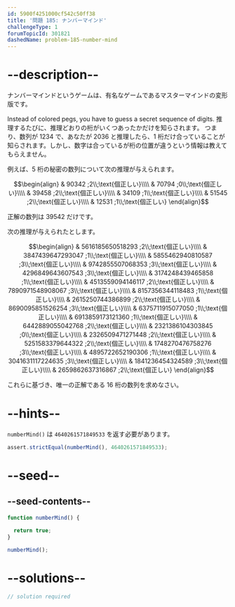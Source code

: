 ```yaml
---
id: 5900f4251000cf542c50ff38
title: '問題 185: ナンバーマインド'
challengeType: 1
forumTopicId: 301821
dashedName: problem-185-number-mind
---
```


# --description--

ナンバーマインドというゲームは、有名なゲームであるマスターマインドの変形版です。

Instead of colored pegs, you have to guess a secret sequence of digits. 推理するたびに、推理どおりの桁がいくつあったかだけを知らされます。 つまり、数列が 1234 で、あなたが 2036 と推理したら、1 桁だけ合っていることが知らされます。しかし、数字は合っているが桁の位置が違うという情報は教えてもらえません。

例えば、5 桁の秘密の数列について次の推理が与えられます。

$$\begin{align}   & 90342 ;2\\;\text{個正しい}\\\\
  & 70794 ;0\\;\text{個正しい}\\\\   & 39458 ;2\\;\text{個正しい}\\\\
  & 34109 ;1\\;\text{個正しい}\\\\   & 51545 ;2\\;\text{個正しい}\\\\
  & 12531 ;1\\;\text{個正しい} \end{align}$$

正解の数列は 39542 だけです。

次の推理が与えられたとします。

$$\begin{align}   & 5616185650518293 ;2\\;\text{個正しい}\\\\
  & 3847439647293047 ;1\\;\text{個正しい}\\\\   & 5855462940810587 ;3\\;\text{個正しい}\\\\
  & 9742855507068353 ;3\\;\text{個正しい}\\\\   & 4296849643607543 ;3\\;\text{個正しい}\\\\
  & 3174248439465858 ;1\\;\text{個正しい}\\\\   & 4513559094146117 ;2\\;\text{個正しい}\\\\
  & 7890971548908067 ;3\\;\text{個正しい}\\\\   & 8157356344118483 ;1\\;\text{個正しい}\\\\
  & 2615250744386899 ;2\\;\text{個正しい}\\\\   & 8690095851526254 ;3\\;\text{個正しい}\\\\
  & 6375711915077050 ;1\\;\text{個正しい}\\\\   & 6913859173121360 ;1\\;\text{個正しい}\\\\
  & 6442889055042768 ;2\\;\text{個正しい}\\\\   & 2321386104303845 ;0\\;\text{個正しい}\\\\
  & 2326509471271448 ;2\\;\text{個正しい}\\\\   & 5251583379644322 ;2\\;\text{個正しい}\\\\
  & 1748270476758276 ;3\\;\text{個正しい}\\\\   & 4895722652190306 ;1\\;\text{個正しい}\\\\
  & 3041631117224635 ;3\\;\text{個正しい}\\\\   & 1841236454324589 ;3\\;\text{個正しい}\\\\
  & 2659862637316867 ;2\\;\text{個正しい} \end{align}$$

これらに基づき、唯一の正解である 16 桁の数列を求めなさい。

# --hints--

`numberMind()` は `4640261571849533` を返す必要があります。

```js
assert.strictEqual(numberMind(), 4640261571849533);
```

# --seed--

## --seed-contents--

```js
function numberMind() {

  return true;
}

numberMind();
```

# --solutions--

```js
// solution required
```
